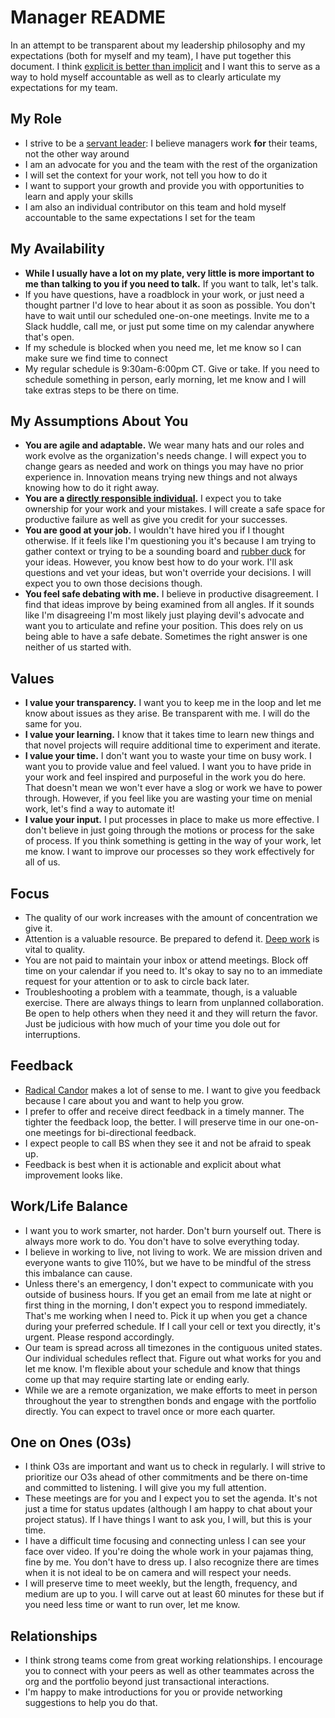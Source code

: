 # Manager README

In an attempt to be transparent about my leadership philosophy and my expectations (both for myself and my team), I have put together this document. I think [explicit is better than implicit](https://www.python.org/dev/peps/pep-0020/) and I want this to serve as a way to hold myself accountable as well as to clearly articulate my expectations for my team.

## My Role
* I strive to be a [servant leader](https://en.wikipedia.org/wiki/Servant_leadership): I believe managers work **for** their teams, not the other way around
* I am an advocate for you and the team with the rest of the organization
* I will set the context for your work, not tell you how to do it
* I want to support your growth and provide you with opportunities to learn and apply your skills
* I am also an individual contributor on this team and hold myself accountable to the same expectations I set for the team

## My Availability
* **While I usually have a lot on my plate, very little is more important to me than talking to you if you need to talk.** If you want to talk, let's talk.
* If you have questions, have a roadblock in your work, or just need a thought partner I'd love to hear about it as soon as possible. You don't have to wait until our scheduled one-on-one meetings. Invite me to a Slack huddle, call me, or just put some time on my calendar anywhere that's open.
* If my schedule is blocked when you need me, let me know so I can make sure we find time to connect
* My regular schedule is 9:30am-6:00pm CT. Give or take. If you need to schedule something in person, early morning, let me know and I will take extras steps to be there on time.

## My Assumptions About You
* **You are agile and adaptable.** We wear many hats and our roles and work evolve as the organization's needs change. I will expect you to change gears as needed and work on things you may have no prior experience in. Innovation means trying new things and not always knowing how to do it right away.
* **You are a [directly responsible individual](https://medium.com/@mmamet/directly-responsible-individuals-f5009f465da4).** I expect you to take ownership for your work and your mistakes. I will create a safe space for productive failure as well as give you credit for your successes.
* **You are good at your job.** I wouldn't have hired you if I thought otherwise. If it feels like I'm questioning you it's because I am trying to gather context or trying to be a sounding board and [rubber duck](https://en.wikipedia.org/wiki/Rubber_duck_debugging) for your ideas. However, you know best how to do your work. I'll ask questions and vet your ideas, but won't override your decisions. I will expect you to own those decisions though.
* **You feel safe debating with me.** I believe in productive disagreement. I find that ideas improve by being examined from all angles. If it sounds like I'm disagreeing I'm most likely just playing devil's advocate and want you to articulate and refine your position. This does rely on us being able to have a safe debate. Sometimes the right answer is one neither of us started with.

## Values
* **I value your transparency.** I want you to keep me in the loop and let me know about issues as they arise. Be transparent with me. I will do the same for you.
* **I value your learning.** I know that it takes time to learn new things and that novel projects will require additional time to experiment and iterate. 
* **I value your time.** I don't want you to waste your time on busy work. I want you to provide value and feel valued. I want you to have pride in your work and feel inspired and purposeful in the work you do here. That doesn't mean we won't ever have a slog or work we have to power through. However, if you feel like you are wasting your time on menial work, let's find a way to automate it!
* **I value your input.** I put processes in place to make us more effective. I don't believe in just going through the motions or process for the sake of process. If you think something is getting in the way of your work, let me know. I want to improve our processes so they work effectively for all of us.

## Focus
* The quality of our work increases with the amount of concentration we give it. 
* Attention is a valuable resource. Be prepared to defend it. [Deep work](http://calnewport.com/books/deep-work/) is vital to quality.
* You are not paid to maintain your inbox or attend meetings. Block off time on your calendar if you need to. It's okay to say no to an immediate request for your attention or to ask to circle back later. 
* Troubleshooting a problem with a teammate, though, is a valuable exercise. There are always things to learn from unplanned collaboration. Be open to help others when they need it and they will return the favor. Just be judicious with how much of your time you dole out for interruptions. 

## Feedback
* [Radical Candor](https://www.radicalcandor.com/the-book/) makes a lot of sense to me. I want to give you feedback because I care about you and want to help you grow. 
* I prefer to offer and receive direct feedback in a timely manner. The tighter the feedback loop, the better. I will preserve time in our one-on-one meetings for bi-directional feedback.
* I expect people to call BS when they see it and not be afraid to speak up.
* Feedback is best when it is actionable and explicit about what improvement looks like.

## Work/Life Balance
* I want you to work smarter, not harder. Don't burn yourself out. There is always more work to do. You don't have to solve everything today.
* I believe in working to live, not living to work. We are mission driven and everyone wants to give 110%, but we have to be mindful of the stress this imbalance can cause.
* Unless there's an emergency, I don't expect to communicate with you outside of business hours. If you get an email from me late at night or first thing in the morning, I don't expect you to respond immediately. That's me working when I need to. Pick it up when you get a chance during your preferred schedule. If I call your cell or text you directly, it's urgent. Please respond accordingly.
* Our team is spread across all timezones in the contiguous united states. Our individual schedules reflect that. Figure out what works for you and let me know. I'm flexible about your schedule and know that things come up that may require starting late or ending early.
* While we are a remote organization, we make efforts to meet in person throughout the year to strengthen bonds and engage with the portfolio directly. You can expect to travel once or more each quarter.

## One on Ones (O3s)
* I think O3s are important and want us to check in regularly. I will strive to prioritize our O3s ahead of other commitments and be there on-time and committed to listening. I will give you my full attention.
* These meetings are for you and I expect you to set the agenda. It's not just a time for status updates (although I am happy to chat about your project status). If I have things I want to ask you, I will, but this is your time.
* I have a difficult time focusing and connecting unless I can see your face over video. If you're doing the whole work in your pajamas thing, fine by me. You don't have to dress up. I also recognize there are times when it is not ideal to be on camera and will respect your needs. 
* I will preserve time to meet weekly, but the length, frequency, and medium are up to you. I will carve out at least 60 minutes for these but if you need less time or want to run over, let me know. 

## Relationships
* I think strong teams come from great working relationships. I encourage you to connect with your peers as well as other teammates across the org and the portfolio beyond just transactional interactions. 
* I'm happy to make introductions for you or provide networking suggestions to help you do that.
